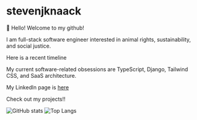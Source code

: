 # stevenjknaack

👋 Hello! Welcome to my github!

I am full-stack software engineer interested in animal rights, sustainability, and social justice.

Here is a recent timeline

My current software-related obsessions are TypeScript, Django, Tailwind CSS, and SaaS architecture.

My LinkedIn page is [here](https://www.linkedin.com/in/stevenjknaack/)

Check out my projects!!


![GitHub stats](https://github-readme-stats.vercel.app/api?username=stevenjknaack&theme=material-palenight&show_icons=true&include_all_commits=true)
![Top Langs](https://github-readme-stats.vercel.app/api/top-langs/?username=stevenjknaack&theme=material-palenight&layout=compact)



